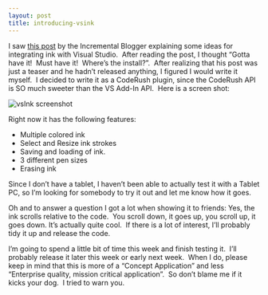 ```yaml
---
layout: post
title: introducing-vsink
---
```

I saw [this
post](http://journals.tuxreports.com/lch/archives/002765.html) by the
Incremental Blogger explaining some ideas for integrating ink with
Visual Studio.  After reading the post, I thought “Gotta have it!  Must
have it!  Where’s the install?”.  After realizing that his post was just
a teaser and he hadn’t released anything, I figured I would write it
myself.  I decided to write it as a CodeRush plugin, since the CodeRush
API is SO much sweeter than the VS Add-In API.  Here is a screen shot:

![vsInk screenshot](/photos/ryan/images/8910/original.aspx)

Right now it has the following features:

-   Multiple colored ink
-   Select and Resize ink strokes
-   Saving and loading of ink.
-   3 different pen sizes
-   Erasing ink

Since I don’t have a tablet, I haven’t been able to actually test it
with a Tablet PC, so I’m looking for somebody to try it out and let me
know how it goes.

Oh and to answer a question I got a lot when showing it to friends: Yes,
the ink scrolls relative to the code.  You scroll down, it goes up, you
scroll up, it goes down. It’s actually quite cool.  If there is a lot of
interest, I’ll probably tidy it up and release the code.

I’m going to spend a little bit of time this week and finish testing
it.  I’ll probably release it later this week or early next week.  When
I do, please keep in mind that this is more of a “Concept Application”
and less “Enterprise quality, mission critical application”.  So don’t
blame me if it kicks your dog.  I tried to warn you.
